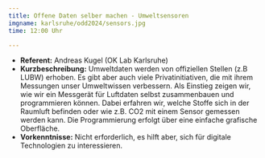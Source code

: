 ```yaml
---
title: Offene Daten selber machen - Umweltsensoren
imgname: karlsruhe/odd2024/sensors.jpg
time: 12:00 Uhr

---
```



- **Referent:** Andreas Kugel (OK Lab Karlsruhe)
- **Kurzbeschreibung:** Umweltdaten werden von offiziellen Stellen (z.B LUBW) erhoben. Es gibt aber auch viele Privatinitiativen, die mit ihrem Messungen unser Umweltwissen verbessern. Als Einstieg zeigen wir, wie wir ein Messgerät für Luftdaten selbst zusammenbauen und programmieren können. Dabei erfahren wir, welche Stoffe sich in der Raumluft befinden oder wie z.B. CO2 mit einem Sensor gemessen werden kann. Die Programmierung erfolgt über eine einfache grafische Oberfläche. 
- **Vorkenntnisse:** Nicht erforderlich, es hilft aber, sich für digitale Technologien zu interessieren.

